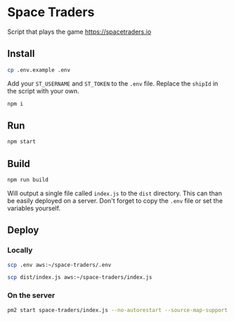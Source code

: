 # Space Traders

Script that plays the game https://spacetraders.io

## Install

```bash
cp .env.example .env
```

Add your `ST_USERNAME` and `ST_TOKEN` to the `.env` file. Replace the `shipId` in the script with your own.

```bash
npm i
```

## Run

```bash
npm start
```

## Build

```bash
npm run build
```

Will output a single file called `index.js` to the `dist` directory. This can than be easily deployed on a server. Don't forget to copy the `.env` file or set the variables yourself.

## Deploy

### Locally

```bash
scp .env aws:~/space-traders/.env
```

```bash
scp dist/index.js aws:~/space-traders/index.js
```

### On the server

```bash
pm2 start space-traders/index.js --no-autorestart --source-map-support
```